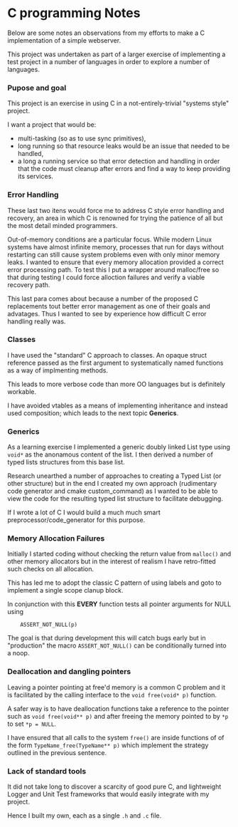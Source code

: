 # C programming Notes  

Below are some notes an observations from my efforts to make a C implementation of a simple webserver.

This project was undertaken as part of a larger exercise of implementing a test project in a  number of languages in
order to explore a number of languages.
### Pupose and goal

This project is an exercise in using C in a not-entirely-trivial "systems style" project. 

I want a project that would be:
-   multi-tasking (so as to use sync primitives), 
-   long running so that resource leaks would be an issue that needed to be handled,
-   a long a running service so that error detection and handling in order that the code must cleanup after errors and find a way to keep providing its services.

### Error Handling

These last two itens would force me to address C style error handling and recovery, an area in which C is renowned for trying 
the patience of all but the most detail minded programmers.

Out-of-memory conditions are a particular focus. While modern Linux systems have almost infinite memory, processes
that run for days without restarting can still cause system problems even with only minor memory leaks. I wanted to 
ensure that every memory allocation provided a correct error processing path. To test this I put a wrapper
around malloc/free so that during testing I could force alloction failures and verify a viable recovery path. 

This last para comes about because a number of the proposed C replacements tout better error management as one of their 
goals and advatages. Thus I wanted to see by experience how difficult C error handling really was.
 

### Classes

I have used the "standard" C approach to classes. An opaque struct reference passed as the first argument to
systematically named functions as a way of implmenting methods.

This leads to more verbose code than more OO languages but is definitely workable.

I have avoided vtables as a means of implementing inheritance and instead used composition; which leads to the
next topic __Generics__. 

### Generics
As a learning exercise I implemented a generic doubly linked  List type using `void*` as the anonamous 
content of the list. I then derived a number of typed lists structures from this base list.

Research unearthed a number of approaches to creating a Typed List (or other structure) but in the end I created 
my own approach (rudimentary code generator and cmake custom_command) as I wanted to be able to view the code for the resulting typed list structure to facilitate debugging.

If I wrote a lot of C I would build a much much smart preprocessor/code_generator for this purpose.  
 
### Memory Allocation Failures

Initially I started coding without checking the return value from `malloc()` and other memory allocators but in the 
interest of realism I have retro-fitted such checks on all allocation.

This has led me to adopt the classic C pattern of using labels and goto to implement a single scope clanup block.

In conjunction with this __EVERY__ function tests all pointer arguments for NULL using

```
    ASSERT_NOT_NULL(p)
```

The goal is that during development this will catch bugs early but in "production" the macro `ASSERT_NOT_NULL()` 
can be conditionally turned into a noop.

### Deallocation and dangling pointers

Leaving a pointer pointing at free'd memory is a common C problem and it is facilitated by the calling interface
to the `void free(void* p)` function. 

A safer way is to have deallocation functions take a reference to the pointer 
such as `void free(void** p)` and after freeing the memory pointed to by `*p` to set `*p = NULL`.

I have ensured that all calls to the system `free()` are inside functions of of the form `TypeName_free(TypeName** p)`
which implement the strategy outlined in the previous sentence.

### Lack of standard tools

It did not take long to discover a scarcity of good pure C, and lightweight Logger and Unit Test frameworks that would 
easily integrate with my project.

Hence I built my own, each as a single `.h` and `.c` file.


